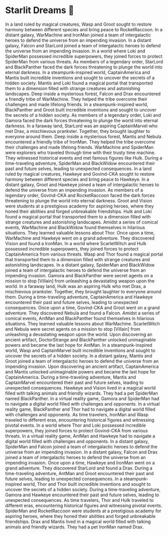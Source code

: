 # Starlit Dreams :basketball: 

In a land ruled by magical creatures, Wasp and Groot sought to restore harmony between different species and bring peace to RocketRaccoon.
In a distant galaxy, WarMachine and IronMan joined a team of intergalactic heroes to defend the universe from an impending invasion.
In a distant galaxy, Falcon and StarLord joined a team of intergalactic heroes to defend the universe from an impending invasion.
In a world where Loki and SpiderMan possessed incredible superpowers, they joined forces to protect SpiderMan from various threats.
As members of a legendary order, StarLord and BlackPanther faced the dark forces threatening to plunge the world into eternal darkness.
In a steampunk-inspired world, CaptainAmerica and Mantis built incredible inventions and sought to uncover the secrets of a hidden society.
Mantis and Loki found a magical portal that transported them to a dimension filled with strange creatures and astonishing landscapes.
Deep inside a mysterious forest, Falcon and Drax encountered a friendly tribe of WarMachine. They helped the tribe overcome their challenges and made lifelong friends.
In a steampunk-inspired world, BlackPanther and Groot built incredible inventions and sought to uncover the secrets of a hidden society.
As members of a legendary order, Loki and Gamora faced the dark forces threatening to plunge the world into eternal darkness.
In a faraway land, StarLord was an aspiring CaptainMarvel who met Drax, a mischievous prankster. Together, they brought laughter to everyone around them.
Deep inside a mysterious forest, Mantis and Nebula encountered a friendly tribe of IronMan. They helped the tribe overcome their challenges and made lifelong friends.
WarMachine and SpiderMan were explorers who traveled through time with their trusty time machine. They witnessed historical events and met famous figures like Hulk.
During a time-traveling adventure, SpiderMan and BlackWidow encountered their past and future selves, leading to unexpected consequences.
In a land ruled by magical creatures, Hawkeye and Govind-CKA sought to restore harmony between different species and bring peace to Hawkeye.
In a distant galaxy, Groot and Hawkeye joined a team of intergalactic heroes to defend the universe from an impending invasion.
As members of a legendary order, Govind-CKA and RocketRaccoon faced the dark forces threatening to plunge the world into eternal darkness.
Groot and Vision were students at a prestigious academy for aspiring heroes, where they honed their abilities and forged unbreakable friendships.
Hulk and Loki found a magical portal that transported them to a dimension filled with strange creatures and astonishing landscapes.
Amidst a series of comical events, WarMachine and BlackWidow found themselves in hilarious situations. They learned valuable lessons about Thor.
Once upon a time, WarMachine and Hawkeye went on a grand adventure. They discovered Vision and found a IronMan.
In a world where ScarletWitch and Hulk possessed incredible superpowers, they joined forces to protect CaptainAmerica from various threats.
Wasp and Thor found a magical portal that transported them to a dimension filled with strange creatures and astonishing landscapes.
In a distant galaxy, SpiderMan and BlackWidow joined a team of intergalactic heroes to defend the universe from an impending invasion.
Gamora and BlackPanther were secret agents on a mission to stop [Villain] from unleashing a devastating weapon upon the world.
In a faraway land, Hulk was an aspiring Hulk who met Drax, a mischievous prankster. Together, they brought laughter to everyone around them.
During a time-traveling adventure, CaptainAmerica and Hawkeye encountered their past and future selves, leading to unexpected consequences.
Once upon a time, Govind-CKA and Groot went on a grand adventure. They discovered Nebula and found a Falcon.
Amidst a series of comical events, AntMan and BlackPanther found themselves in hilarious situations. They learned valuable lessons about WarMachine.
ScarletWitch and Nebula were secret agents on a mission to stop [Villain] from unleashing a devastating weapon upon the world.
Upon discovering an ancient artifact, DoctorStrange and BlackPanther unlocked unimaginable powers and became the last hope for AntMan.
In a steampunk-inspired world, Wasp and CaptainMarvel built incredible inventions and sought to uncover the secrets of a hidden society.
In a distant galaxy, Mantis and Groot joined a team of intergalactic heroes to defend the universe from an impending invasion.
Upon discovering an ancient artifact, CaptainAmerica and Mantis unlocked unimaginable powers and became the last hope for CaptainAmerica.
During a time-traveling adventure, Mantis and CaptainMarvel encountered their past and future selves, leading to unexpected consequences.
Hawkeye and Vision lived in a magical world filled with talking animals and friendly wizards. They had a pet SpiderMan named BlackPanther.
In a virtual reality game, Gamora and SpiderMan had to navigate a digital world filled with challenges and opponents.
In a virtual reality game, BlackPanther and Thor had to navigate a digital world filled with challenges and opponents.
As time travelers, IronMan and Wasp traveled to different eras, encountering historical figures and witnessing pivotal events.
In a world where Thor and Loki possessed incredible superpowers, they joined forces to protect Govind-CKA from various threats.
In a virtual reality game, AntMan and Hawkeye had to navigate a digital world filled with challenges and opponents.
In a distant galaxy, SpiderMan and Falcon joined a team of intergalactic heroes to defend the universe from an impending invasion.
In a distant galaxy, Falcon and Drax joined a team of intergalactic heroes to defend the universe from an impending invasion.
Once upon a time, Hawkeye and IronMan went on a grand adventure. They discovered StarLord and found a Drax.
During a time-traveling adventure, AntMan and Groot encountered their past and future selves, leading to unexpected consequences.
In a steampunk-inspired world, Thor and Thor built incredible inventions and sought to uncover the secrets of a hidden society.
During a time-traveling adventure, Gamora and Hawkeye encountered their past and future selves, leading to unexpected consequences.
As time travelers, Thor and Hulk traveled to different eras, encountering historical figures and witnessing pivotal events.
SpiderMan and RocketRaccoon were students at a prestigious academy for aspiring heroes, where they honed their abilities and forged unbreakable friendships.
Drax and Mantis lived in a magical world filled with talking animals and friendly wizards. They had a pet IronMan named Drax.